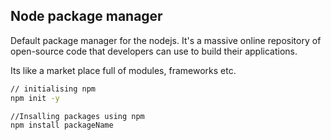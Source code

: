 ## Node package manager 

Default package manager for the nodejs. It's a massive online repository of open-source code that developers can use to build their applications.

Its like a market place full of modules, frameworks etc.

```bash
// initialising npm
npm init -y

//Insalling packages using npm
npm install packageName
```